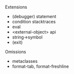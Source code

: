 Extensions

* (debugger) statement
* condition stacktraces
* eval
* \<external-object> api
* string->symbol
* (exit)

Omissions
* metaclasses
* format-tab, format-freshline